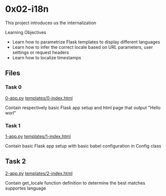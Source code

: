 # 0x02-i18n

This project introduces us the internalization

Learning Objectives

* Learn how to parametrize Flask templates to display different languages
* Learn how to infer the correct locale based on URL parameters, user settings or request headers
* Learn how to localize timestamps

## Files

### Task 0

[0-app.py](./0-app.py) [templates/0-index.html](./templates/0-index.html)

Contain respectively basic Flask app setup and html page that output "Hello worl"

### Task 1

[1-app.py](./1-app.py) [templates/1-index.html](./templates/1-index.html)

Contain basic Flask app setup with basic babel configuration in Config class

## Task 2

[2-app.py](./2-app.py) [templates/2-index.html](./templates/2-index.html)

Contain get_locale function definition to determine the best matches supportes language
